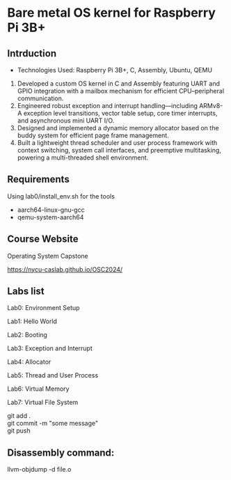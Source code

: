 # Bare metal OS kernel for Raspberry Pi 3B+

## Intrduction
- Technologies Used: Raspberry Pi 3B+, C, Assembly, Ubuntu, QEMU
1. Developed a custom OS kernel in C and Assembly featuring UART and GPIO integration with a mailbox mechanism for efficient CPU–peripheral communication.
2. Engineered robust exception and interrupt handling—including ARMv8-A exception level transitions, vector table setup, core timer interrupts, and asynchronous mini UART I/O.
3. Designed and implemented a dynamic memory allocator based on the buddy system for efficient page frame management.
4. Built a lightweight thread scheduler and user process framework with context switching, system call interfaces, and preemptive multitasking, powering a multi-threaded shell environment.

## Requirements 
Using lab0/install_env.sh for the tools

* aarch64-linux-gnu-gcc
* qemu-system-aarch64

## Course Website
Operating System Capstone

https://nycu-caslab.github.io/OSC2024/

## Labs list

Lab0: Environment Setup

Lab1: Hello World

Lab2: Booting

Lab3: Exception and Interrupt

Lab4: Allocator

Lab5: Thread and User Process

Lab6: Virtual Memory

Lab7: Virtual File System

 git add .  
 git commit -m "some message"  
 git push  

## Disassembly command:  
llvm-objdump -d file.o
